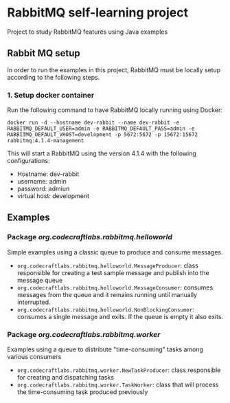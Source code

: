 # RabbitMQ self-learning project
Project to study RabbitMQ features using Java examples

## Rabbit MQ setup

In order to run the examples in this project, RabbitMQ must be locally setup according to the following steps.

### 1. Setup docker container

Run the following command to have RabbitMQ locally running using Docker:

```
docker run -d --hostname dev-rabbit --name dev-rabbit -e RABBITMQ_DEFAULT_USER=admin -e RABBITMQ_DEFAULT_PASS=admin -e RABBITMQ_DEFAULT_VHOST=development -p 5672:5672 -p 15672:15672 rabbitmq:4.1.4-management
```

This will start a RabbitMQ using the version 4.1.4 with the following configurations:
- Hostname: dev-rabbit
- username: admin
- password: admiun
- virtual host: development

## Examples 

### Package *org.codecraftlabs.rabbitmq.helloworld*
Simple examples using a classic queue to produce and consume messages.

- `org.codecraftlabs.rabbitmq.helloworld.MessageProducer`: class responsible for creating a test sample message and publish into the message queue
- `org.codecraftlabs.rabbitmq.helloworld.MessageConsumer`: consumes messages from the queue and it remains running until manually interrupted.
- `org.codecraftlabs.rabbitmq.helloworld.NonBlockingConsumer`: consumes a single message and exits. If the queue is empty it also exits.

### Package *org.codecraftlabs.rabbitmq.worker*
Examples using a queue to distribute "time-consuming" tasks among various consumers

- `org.codecraftlabs.rabbitmq.worker.NewTaskProducer`: class responsible for creating and dispatching tasks
- `org.codecraftlabs.rabbitmq.worker.TaskWorker`: class that will process the time-consuming task produced previously